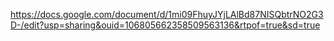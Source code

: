 https://docs.google.com/document/d/1mi09FhuyJYjLAlBd87NISQbtrNO2G3D-/edit?usp=sharing&ouid=106805662358509563136&rtpof=true&sd=true
